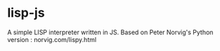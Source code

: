 # lisp-js
A simple LISP interpreter written in JS.
Based on Peter Norvig's Python version : norvig.com/lispy.html
